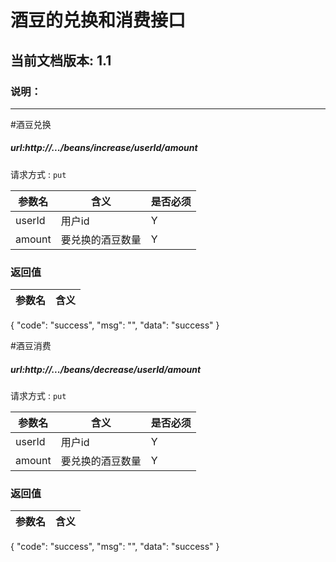 # 酒豆的兑换和消费接口

## 当前文档版本: 1.1

### 说明：

--------------------------------
#酒豆兑换
##### url:http://.../beans/increase/userId/amount
请求方式 : `put`

参数名    | 含义    | 是否必须
-------|--------|-----
userId   | 用户id   |   Y
amount   | 要兑换的酒豆数量   |   Y

###  返回值

参数名  | 含义
-------------|-------------

{
  "code": "success",
  "msg": "",
  "data": "success"
}

#酒豆消费
##### url:http://.../beans/decrease/userId/amount
请求方式 : `put`

参数名    | 含义    | 是否必须
-------|--------|-----
userId   | 用户id   |   Y
amount   | 要兑换的酒豆数量   |   Y

###  返回值

参数名  | 含义
-------------|-------------

{
  "code": "success",
  "msg": "",
  "data": "success"
}

